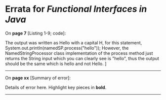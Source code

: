 # Errata for *Functional Interfaces in Java*

On **page 7** [Listing 1-9; code]:
 
The output was written as Hello with a capital H, for this statement, System.out.println(namedSP.process("hello"));  However, the NamedStringProcessor class implementation of the process method just returns the String input which you can clearly see is "hello", thus the output should be the same which is hello and not Hello.
]


***

On **page xx** [Summary of error]:
 
Details of error here. Highlight key pieces in **bold**.

***

